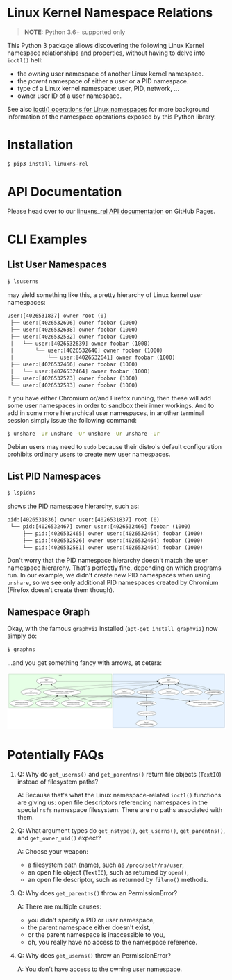 # Linux Kernel Namespace Relations

> **NOTE:** Python 3.6+ supported only

This Python 3 package allows discovering the following Linux Kernel
namespace relationships and properties, without having to delve into
`ioctl()` hell:

- the _owning_ user namespace of another Linux kernel namespace.
- the _parent_ namespace of either a user or a PID namespace.
- type of a Linux kernel namespace: user, PID, network, ...
- owner user ID of a user namespace.

See also [ioctl() operations for Linux namespaces](http://man7.org/linux/man-pages/man2/ioctl_ns.2.html)
for more background information of the namespace operations exposed by
this Python library.


# Installation

```bash
$ pip3 install linuxns-rel
```


# API Documentation

Please head over to our 
[linuxns_rel API documentation](https://thediveo.github.io/linuxns_rel/)
on GitHub Pages.


# CLI Examples

## List User Namespaces

```bash
$ lsuserns 
```

may yield something like this, a pretty hierarchy of Linux kernel user
namespaces:

```
user:[4026531837] owner root (0)
 ├── user:[4026532696] owner foobar (1000)
 ├── user:[4026532638] owner foobar (1000)
 ├── user:[4026532582] owner foobar (1000)
 │   └── user:[4026532639] owner foobar (1000)
 │       └── user:[4026532640] owner foobar (1000)
 │           └── user:[4026532641] owner foobar (1000)
 ├── user:[4026532466] owner foobar (1000)
 │   └── user:[4026532464] owner foobar (1000)
 ├── user:[4026532523] owner foobar (1000)
 └── user:[4026532583] owner foobar (1000)
```

If you have either Chromium or/and Firefox running, then these will
add some user namespaces in order to sandbox their inner workings. And
to add in some more hierarchical user namespaces, in another terminal
session simply issue the following command:

```bash
$ unshare -Ur unshare -Ur unshare -Ur unshare -Ur
```

Debian users may need to `sudo` because their distro's default
configuration prohibits ordinary users to create new user namespaces.

## List PID Namespaces

```bash
$ lspidns 
```

shows the PID namespace hierarchy, such as:

```
pid:[4026531836] owner user:[4026531837] root (0)
 └── pid:[4026532467] owner user:[4026532466] foobar (1000)
     ├── pid:[4026532465] owner user:[4026532464] foobar (1000)
     ├── pid:[4026532526] owner user:[4026532464] foobar (1000)
     └── pid:[4026532581] owner user:[4026532464] foobar (1000)
```

Don't worry that the PID namespace hierarchy doesn't match the user
namespace hierarchy. That's perfectly fine, depending on which programs
run. In our example, we didn't create new PID namespaces when using
`unshare`, so we see only additional PID namespaces created by
Chromium (Firefox doesn't create them though).

## Namespace Graph

Okay, with the famous `graphviz` installed (`apt-get install graphviz`)
now simply do:

```bash
$ graphns
```

...and you get something fancy with arrows, et cetera:

![hierarchical namespace graph](doc/source/_static/hns-graph.svg)

# Potentially FAQs

1. Q: Why do `get_userns()` and `get_parentns()` return file objects
   (`TextIO`) instead of filesystem paths?
   
   A: Because that's what the Linux namespace-related `ioctl()`
   functions are giving us: open file descriptors referencing namespaces
   in the special `nsfs` namespace filesystem. There are no paths
   associated with them.
   
2. Q: What argument types do `get_nstype()`, `get_userns()`,
   `get_parentns()`, and `get_owner_uid()` expect?
   
   A: Choose your weapon:
   - a filesystem path (name), such as `/proc/self/ns/user`,
   - an open file object (`TextIO`), such as returned by `open()`,
   - an open file descriptor, such as returned by `fileno()` methods.

3. Q: Why does `get_parentns()` throw an PermissionError?

   A: There are multiple causes:
   - you didn't specify a PID or user namespace,
   - the parent namespace either doesn't exist,
   - or the parent namespace is inaccessible to you,
   - oh, you really have no access to the namespace reference.
   
4. Q: Why does `get_userns()` throw an PermissionError?

   A: You don't have access to the owning user namespace.